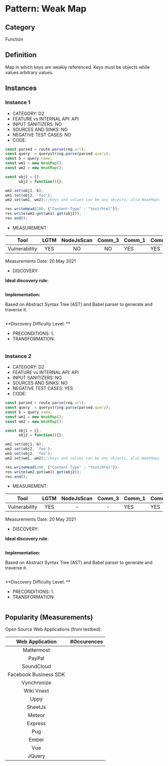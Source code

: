 # Pattern: Weak Map

## Category

Function

## Definition

Map in which keys are weakly referenced. Keys must be objects while values arbitrary values.

## Instances

### Instance 1

- CATEGORY: D2
- FEATURE vs INTERNAL API: API
- INPUT SANITIZERS: NO
- SOURCES AND SINKS: NO
- NEGATIVE TEST CASES: NO
- CODE:

```javascript
const parsed = route.parse(req.url);
const query  = querystring.parse(parsed.query);
const b = query.name; 
const wm1 = new WeakMap();
const wm2 = new WeakMap();

const obj1 = {},
      obj2 = function(){};

wm2.set(obj1, b);
wm1.set(obj2, 'foo');  
wm2.set(wm1, wm2);//keys and values can be any objects, also WeakMaps

res.writeHead(200, {"Content-Type" : "text/html"});
res.write(wm2.get(wm1).get(obj1));
res.end();
```

- MEASUREMENT:

|     Tool      | LGTM | NodeJsScan | Comm_3 | Comm_1 | Comm_2 | Vulnerable |
| :-----------: | :--: | :--------: | :------: | ------- | --------- | ---------- |
| Vulnerability | YES  |     NO     |    NO   |    YES  |     YES   | YES        |
Measurements Date: 20 May 2021

- DISCOVERY:



**Ideal discovery rule**:

```
```

**Implementation:**

Based on Abstract Syntax Tree (AST) and Babel parser to generate and traverse it.

```
```

**Discovery Difficulty Level: **

- PRECONDITIONS:
   1.
- TRANSFORMATION:
```
```
### Instance 2

- CATEGORY: D2
- FEATURE vs INTERNAL API: API
- INPUT SANITIZERS: NO
- SOURCES AND SINKS: NO
- NEGATIVE TEST CASES: YES
- CODE:

```javascript
const parsed = route.parse(req.url);
const query  = querystring.parse(parsed.query);
const b = query.name; 
const wm1 = new WeakMap();
const wm2 = new WeakMap();

const obj1 = {},
      obj2 = function(){};

wm2.set(obj1, b);
wm2.set(obj2, 'foo');
wm1.set(obj2, 'foo');  
wm2.set(wm1, wm2);//keys and values can be any objects, also WeakMaps

res.writeHead(200, {"Content-Type" : "text/html"});
res.write(wm2.get(wm1).get(obj2));
res.end();
```

- MEASUREMENT:

|     Tool      | LGTM | NodeJsScan | Comm_3 | Comm_1 | Comm_2 | Vulnerable |
| :-----------: | :--: | :--------: | :------: | ------- | --------- | ---------- |
| Vulnerability | YES  |    -      |    -   |    YES  |    YES    | NO         |
Measurements Date: 20 May 2021

- DISCOVERY:



**Ideal discovery rule**:

```
```

**Implementation:**

Based on Abstract Syntax Tree (AST) and Babel parser to generate and traverse it.

```
```

**Discovery Difficulty Level: **

- PRECONDITIONS:
   1.
- TRANSFORMATION:
```
```

## Popularity (Measurements)

Open Source Web Applications (from testbed):

|    Web Application    | #Occurences |
| :-------------------: | :---------: |
|      Mattermost       |             |
|        PayPal         |             |
|      SoundCloud       |             |
| Facebook Business SDK |             |
|      Vynchronize      |             |
|      Wiki Vnext       |             |
|         Uppy          |             |
|        SheetJs        |             |
|        Meteor         |             |
|        Express        |             |
|          Pug          |             |
|         Ember         |             |
|          Vue          |             |
|        JQuery         |             |



